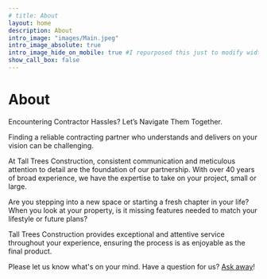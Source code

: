 ```yaml
---
# title: About
layout: home
description: About
intro_image: "images/Main.jpeg"
intro_image_absolute: true
intro_image_hide_on_mobile: true #I repurposed this just to modify width
show_call_box: false
---
```


# About

Encountering Contractor Hassles? Let’s Navigate Them Together.

Finding a reliable contracting partner who understands and delivers on your vision can be challenging.

At Tall Trees Construction, consistent communication and meticulous attention to detail are the foundation of our partnership. With over 40 years of broad experience, we have the expertise to take on your project, small or large. 

Are you stepping into a new space or starting a fresh chapter in your life? When you look at your property, is it missing features needed to match your lifestyle or future plans?

Tall Trees Construction provides exceptional and attentive service throughout your experience, ensuring the process is as enjoyable as the final product.

Please let us know what's on your mind. Have a question for us? [Ask away](/contact.md)!


